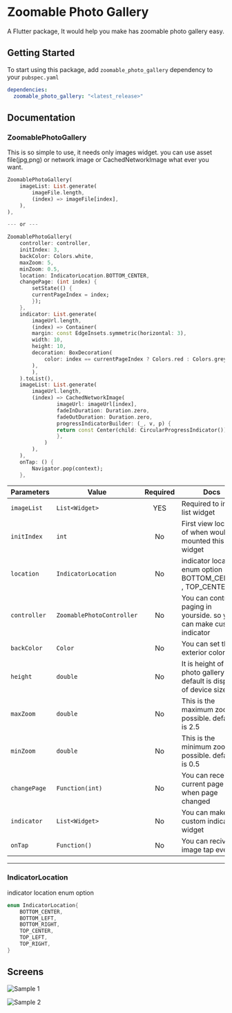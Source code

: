 # Zoomable Photo Gallery

A Flutter package, It would help you make has zoomable photo gallery easy.

## Getting Started

To start using this package, add `zoomable_photo_gallery` dependency to your `pubspec.yaml`

```yaml
dependencies:
  zoomable_photo_gallery: "<latest_release>"
```

## Documentation

### ZoomablePhotoGallery
This is so simple to use, it needs only images widget.
you can use asset file(jpg,png) or network image or CachedNetworkImage what ever you want.


```dart
ZoomablePhotoGallery(
    imageList: List.generate(
        imageFile.length,
        (index) => imageFile[index],
    ),
),

--- or ---

ZoomablePhotoGallery(
    controller: controller,
    initIndex: 3,
    backColor: Colors.white,
    maxZoom: 5,
    minZoom: 0.5,
    location: IndicatorLocation.BOTTOM_CENTER,
    changePage: (int index) {
        setState(() {
        currentPageIndex = index;
        });
    },
    indicator: List.generate(
        imageUrl.length,
        (index) => Container(
        margin: const EdgeInsets.symmetric(horizontal: 3),
        width: 10,
        height: 10,
        decoration: BoxDecoration(
            color: index == currentPageIndex ? Colors.red : Colors.grey,
        ),
        ),
    ).toList(),
    imageList: List.generate(
        imageUrl.length,
        (index) => CachedNetworkImage(
                imageUrl: imageUrl[index],
                fadeInDuration: Duration.zero,
                fadeOutDuration: Duration.zero,
                progressIndicatorBuilder: (_, v, p) {
                return const Center(child: CircularProgressIndicator());
                },
            )
        ),
    ),
    onTap: () {
        Navigator.pop(context);
    },
```

| Parameters | Value                                | Required | Docs                         |
| ---------- | ------------------------------------ | :------: | ---------------------------- |
| `imageList`      | `List<Widget>`                 |   YES    | Required to image list widget     |
| `initIndex`   | `int`                             |   No     | First view location of when would mounted this widget   |
| `location`     | `IndicatorLocation`              |   No    | indicator location enum option (ex : BOTTOM_CENTER , TOP_CENTER ...)               |
| `controller`   | `ZoomablePhotoController`                 |    No    | You can controller paging in yourside. so you can make custom indicator |
| `backColor`   | `Color`                 |    No    | You can set the exterior color. |
| `height`   | `double`                 |    No    | It is height of photo gallery , default is display of device size  |
| `maxZoom`   | `double`                 |    No    | This is the maximum zoom possible. default is 2.5|
| `minZoom`   | `double`                 |    No    | This is the minimum zoom possible. default is 0.5 |
| `changePage`   | `Function(int)`                 |    No    | You can received current page when page changed  |
| `indicator`   | `List<Widget>`                 |    No    | You can make custom indicator widget |
| `onTap`   | `Function()`                 |    No    | You can recived image tap event. |
---

### IndicatorLocation
indicator location enum option

```dart
enum IndicatorLocation{
    BOTTOM_CENTER,
    BOTTOM_LEFT,
    BOTTOM_RIGHT,
    TOP_CENTER,
    TOP_LEFT,
    TOP_RIGHT,
}
```
## Screens

![Sample 1](https://user-images.githubusercontent.com/36467891/179131741-6f06bb9f-ce0e-49ac-9822-3f755e6c9f0f.gif)

![Sample 2](https://user-images.githubusercontent.com/36467891/179131849-bc30a591-1587-43d1-bbc8-c50209adc905.gif)